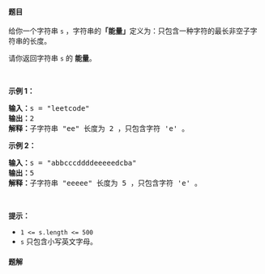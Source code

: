 #### 题目
<p>给你一个字符串&nbsp;<code>s</code>&nbsp;，字符串的<strong>「能量」</strong>定义为：只包含一种字符的最长非空子字符串的长度。</p>

<p>请你返回字符串 <code>s</code> 的 <strong>能量</strong>。</p>

<p>&nbsp;</p>

<p><strong>示例 1：</strong></p>

<pre>
<strong>输入：</strong>s = "leetcode"
<strong>输出：</strong>2
<strong>解释：</strong>子字符串 "ee" 长度为 2 ，只包含字符 'e' 。
</pre>

<p><strong>示例 2：</strong></p>

<pre>
<strong>输入：</strong>s = "abbcccddddeeeeedcba"
<strong>输出：</strong>5
<strong>解释：</strong>子字符串 "eeeee" 长度为 5 ，只包含字符 'e' 。
</pre>

<p>&nbsp;</p>

<p><strong>提示：</strong></p>

<ul>
	<li><code>1 &lt;= s.length &lt;= 500</code></li>
	<li><code>s</code>&nbsp;只包含小写英文字母。</li>
</ul>


 #### 题解